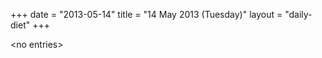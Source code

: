 +++
date = "2013-05-14"
title = "14 May 2013 (Tuesday)"
layout = "daily-diet"
+++


\<no entries\>

